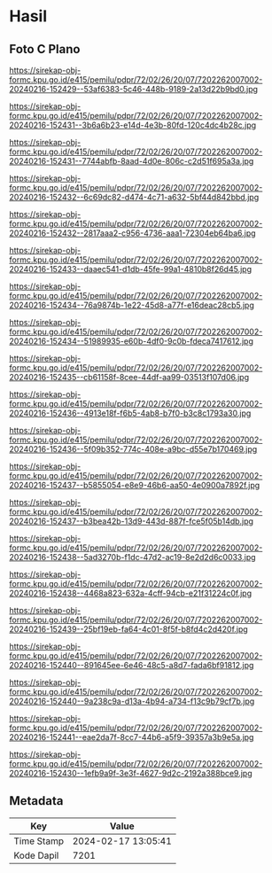 # Hasil

## Foto C Plano

https://sirekap-obj-formc.kpu.go.id/e415/pemilu/pdpr/72/02/26/20/07/7202262007002-20240216-152429--53af6383-5c46-448b-9189-2a13d22b9bd0.jpg

https://sirekap-obj-formc.kpu.go.id/e415/pemilu/pdpr/72/02/26/20/07/7202262007002-20240216-152431--3b6a6b23-e14d-4e3b-80fd-120c4dc4b28c.jpg

https://sirekap-obj-formc.kpu.go.id/e415/pemilu/pdpr/72/02/26/20/07/7202262007002-20240216-152431--7744abfb-8aad-4d0e-806c-c2d51f695a3a.jpg

https://sirekap-obj-formc.kpu.go.id/e415/pemilu/pdpr/72/02/26/20/07/7202262007002-20240216-152432--6c69dc82-d474-4c71-a632-5bf44d842bbd.jpg

https://sirekap-obj-formc.kpu.go.id/e415/pemilu/pdpr/72/02/26/20/07/7202262007002-20240216-152432--2817aaa2-c956-4736-aaa1-72304eb64ba6.jpg

https://sirekap-obj-formc.kpu.go.id/e415/pemilu/pdpr/72/02/26/20/07/7202262007002-20240216-152433--daaec541-d1db-45fe-99a1-4810b8f26d45.jpg

https://sirekap-obj-formc.kpu.go.id/e415/pemilu/pdpr/72/02/26/20/07/7202262007002-20240216-152434--76a9874b-1e22-45d8-a77f-e16deac28cb5.jpg

https://sirekap-obj-formc.kpu.go.id/e415/pemilu/pdpr/72/02/26/20/07/7202262007002-20240216-152434--51989935-e60b-4df0-9c0b-fdeca7417612.jpg

https://sirekap-obj-formc.kpu.go.id/e415/pemilu/pdpr/72/02/26/20/07/7202262007002-20240216-152435--cb61158f-8cee-44df-aa99-03513f107d06.jpg

https://sirekap-obj-formc.kpu.go.id/e415/pemilu/pdpr/72/02/26/20/07/7202262007002-20240216-152436--4913e18f-f6b5-4ab8-b7f0-b3c8c1793a30.jpg

https://sirekap-obj-formc.kpu.go.id/e415/pemilu/pdpr/72/02/26/20/07/7202262007002-20240216-152436--5f09b352-774c-408e-a9bc-d55e7b170469.jpg

https://sirekap-obj-formc.kpu.go.id/e415/pemilu/pdpr/72/02/26/20/07/7202262007002-20240216-152437--b5855054-e8e9-46b6-aa50-4e0900a7892f.jpg

https://sirekap-obj-formc.kpu.go.id/e415/pemilu/pdpr/72/02/26/20/07/7202262007002-20240216-152437--b3bea42b-13d9-443d-887f-fce5f05b14db.jpg

https://sirekap-obj-formc.kpu.go.id/e415/pemilu/pdpr/72/02/26/20/07/7202262007002-20240216-152438--5ad3270b-f1dc-47d2-ac19-8e2d2d6c0033.jpg

https://sirekap-obj-formc.kpu.go.id/e415/pemilu/pdpr/72/02/26/20/07/7202262007002-20240216-152438--4468a823-632a-4cff-94cb-e21f31224c0f.jpg

https://sirekap-obj-formc.kpu.go.id/e415/pemilu/pdpr/72/02/26/20/07/7202262007002-20240216-152439--25bf19eb-fa64-4c01-8f5f-b8fd4c2d420f.jpg

https://sirekap-obj-formc.kpu.go.id/e415/pemilu/pdpr/72/02/26/20/07/7202262007002-20240216-152440--891645ee-6e46-48c5-a8d7-fada6bf91812.jpg

https://sirekap-obj-formc.kpu.go.id/e415/pemilu/pdpr/72/02/26/20/07/7202262007002-20240216-152440--9a238c9a-d13a-4b94-a734-f13c9b79cf7b.jpg

https://sirekap-obj-formc.kpu.go.id/e415/pemilu/pdpr/72/02/26/20/07/7202262007002-20240216-152441--eae2da7f-8cc7-44b6-a5f9-39357a3b9e5a.jpg

https://sirekap-obj-formc.kpu.go.id/e415/pemilu/pdpr/72/02/26/20/07/7202262007002-20240216-152430--1efb9a9f-3e3f-4627-9d2c-2192a388bce9.jpg


## Metadata

| Key        | Value               |
| ---------- | ------------------- |
| Time Stamp | 2024-02-17 13:05:41 |
| Kode Dapil | 7201                |



